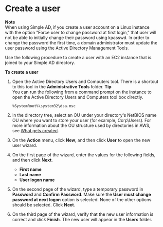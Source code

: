 # Create a user<a name="simple_ad_manage_users_groups_create_user"></a>

**Note**  
When using Simple AD, if you create a user account on a Linux instance with the option "Force user to change password at first login," that user will not be able to initially change their password using kpasswd\. In order to change the password the first time, a domain administrator must update the user password using the Active Directory Management Tools\.

Use the following procedure to create a user with an EC2 instance that is joined to your Simple AD directory\.

**To create a user**

1. Open the Active Directory Users and Computers tool\. There is a shortcut to this tool in the **Administrative Tools** folder\.
**Tip**  
You can run the following from a command prompt on the instance to open the Active Directory Users and Computers tool box directly\.  

   ```
   %SystemRoot%\system32\dsa.msc
   ```

1. In the directory tree, select an OU under your directory's NetBIOS name OU where you want to store your user \(for example, Corp\\Users\)\. For more information about the OU structure used by directories in AWS, see [What gets created](ms_ad_getting_started_what_gets_created.md)\.

1. On the **Action** menu, click **New**, and then click **User** to open the new user wizard\.

1. On the first page of the wizard, enter the values for the following fields, and then click **Next**\.
   + **First name**
   + **Last name**
   + **User logon name**

1. On the second page of the wizard, type a temporary password in **Password** and **Confirm Password**\. Make sure the **User must change password at next logon** option is selected\. None of the other options should be selected\. Click **Next**\.

1. On the third page of the wizard, verify that the new user information is correct and click **Finish**\. The new user will appear in the **Users** folder\.